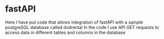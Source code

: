 # fastAPI

Here I have put code that allows integration of fastAPI with a sample postgreSQL database called dvdrental
In the code I use API GET requests to access data in different tables and columns in the database
